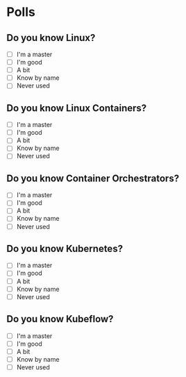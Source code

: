 ﻿# Polls

## Do you know Linux?

- [ ] I'm a master
- [ ] I'm good
- [ ] A bit
- [ ] Know by name
- [ ] Never used

## Do you know Linux Containers?

- [ ] I'm a master
- [ ] I'm good
- [ ] A bit
- [ ] Know by name
- [ ] Never used

## Do you know Container Orchestrators?

- [ ] I'm a master
- [ ] I'm good
- [ ] A bit
- [ ] Know by name
- [ ] Never used

## Do you know Kubernetes?

- [ ] I'm a master
- [ ] I'm good
- [ ] A bit
- [ ] Know by name
- [ ] Never used

## Do you know Kubeflow?

- [ ] I'm a master
- [ ] I'm good
- [ ] A bit
- [ ] Know by name
- [ ] Never used
